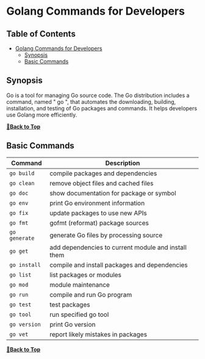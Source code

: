 # Golang Commands for Developers

## Table of Contents
- [Golang Commands for Developers](#golang-commands-for-developers)
  - [Synopsis](#synopsis)
  - [Basic Commands](#basic-commands)
 


## Synopsis

Go is a tool for managing Go source code. The Go distribution includes a command, named " go ", that automates the downloading, building, installation, and testing of Go packages and commands. It helps developers use Golang more efficiently.

**[🔼Back to Top](#table-of-contents)**

## Basic Commands

| Command | Description |
| --- | --- |
|`go build`       | compile packages and dependencies                   |
|`go clean`       | remove object files and cached files                |
|`go doc`         | show documentation for package or symbol            |
|`go env`         | print Go environment information                    |
|`go fix`         | update packages to use new APIs                     |
|`go fmt`         | gofmt (reformat) package sources                    |
|`go generate`    | generate Go files by processing source              |
|`go get`         | add dependencies to current module and install them |
|`go install`     | compile and install packages and dependencies       |
|`go list`        | list packages or modules                            |
|`go mod`         | module maintenance                                  |
|`go run`         | compile and run Go program                          |
|`go test`        | test packages                                       |
|`go tool`        | run specified go tool                               |
|`go version`     | print Go version                                    |
|`go vet`         | report likely mistakes in packages                  |

**[🔼Back to Top](#table-of-contents)**
